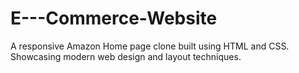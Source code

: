 # E---Commerce-Website
A responsive Amazon Home page clone built using HTML and CSS. Showcasing modern web design and layout techniques.
